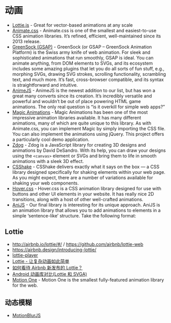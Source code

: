 # 动画

- [Lottie.js](https://airbnb.io/lottie/#/) - Great for vector-based animations at any scale
- [Animate.css](https://animate.style/) - Animate.css is one of the smallest and easiest-to-use CSS animation libraries. It’s refined, efficient, well-maintained since its 2013 release.
- [GreenSock (GSAP)](https://greensock.com/) - GreenSock (or GSAP – GreenSock Animation Platform) is the Swiss army knife of web animation. For sleek and sophisticated animations that run smoothly, GSAP is ideal. You can animate anything, from DOM elements to SVGs, and its ecosystem includes some amazing plugins that let you do all sorts of fun stuff, e.g., morphing SVGs, drawing SVG strokes, scrolling functionality, scrambling text, and much more. It’s fast, cross-browser compatible, and its syntax is straightforward and intuitive.
- [AnimeJS](https://animejs.com/) - AnimeJS is the newest addition to our list, but has won a great many converts since its creation. It’s incredibly versatile and powerful and wouldn’t be out of place powering HTML game animations. The only real question is “is it overkill for simple web apps?”
- [Magic Animations](https://www.minimamente.com/project/magic/) - Magic Animations has been one of the most impressive animation libraries available. It has many different animations, many of which are quite unique to this library. As with Animate.css, you can implement Magic by simply importing the CSS file. You can also implement the animations using jQuery. This project offers a particularly cool demo application.
- [Zdog](https://zzz.dog/) - Zdog is a JavaScript library for creating 3D designs and animations by David DeSandro. With its help, you can draw your designs using the `<canvas>` element or SVGs and bring them to life in smooth animations with a sleek 3D effect.
- [CSShake](http://elrumordelaluz.github.io/csshake/#1) - CSShake delivers exactly what it says on the box — a CSS library designed specifically for shaking elements within your web page. As you might expect, there are a number of variations available for shaking your web components.
- [Hover.css](http://ianlunn.github.io/Hover/) - Hover.css is a CSS animation library designed for use with buttons and other UI elements in your website. It has really nice 2D transitions, along with a host of other well-crafted animations.
- [AniJS](http://anijs.github.io/) - Our final library is interesting for its unique approach. AniJS is an animation library that allows you to add animations to elements in a simple ‘sentence-like’ structure. Take the following format:

## Lottie

- http://airbnb.io/lottie/#/ / https://github.com/airbnb/lottie-web
- https://airbnb.design/introducing-lottie/
- [lottie-player](https://github.com/LottieFiles/lottie-player)
- [Lottie - 让复杂动画如此简单](https://www.jianshu.com/p/282d098cf928?utm_source=oschina-app)
- [如何看待 Airbnb 新发布的 Lottie？](https://www.zhihu.com/question/55315505)
- [Android 动画库对比(Lottie 和 SVGA)](https://jfson.github.io/2018/01/08/41-anim/)
- [Motion One](https://motion.dev/guides/quick-start) - Motion One is the smallest fully-featured animation library for the web.

## 动态模糊

- [MotionBlurJS](https://github.com/Adir-SL/MotionBlurJS)
